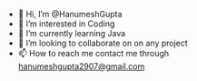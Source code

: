 - 👋 Hi, I’m @HanumeshGupta
- 👀 I’m interested in Coding
- 🌱 I’m currently learning Java 
- 💞️ I’m looking to collaborate on on any project
- 📫 How to reach me contact me through hanumeshgupta2907@gmail.com

<!---
HanumeshGupta/HanumeshGupta is a ✨ special ✨ repository because its `README.md` (this file) appears on your GitHub profile.
You can click the Preview link to take a look at your changes.
--->
